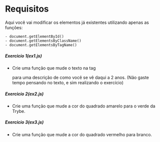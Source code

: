 # Requisitos

Aqui você vai modificar os elementos já existentes utilizando apenas as funções:

    - document.getElementById()
    - document.getElementsByClassName()
    - document.getElementsByTagName()
    
##### Exercicio 1(ex1.js)

* Crie uma função que mude o texto na tag <p> para uma descrição de como você se vê daqui a 2 anos.
(Não gaste tempo pensando no texto, e sim realizando o exercício)

##### Exercicio 2(ex2.js)

* Crie uma função que mude a cor do quadrado amarelo para o verde da Trybe.

##### Exercicio 3(ex3.js)

* Crie uma função que mude a cor do quadrado vermelho para branco.
